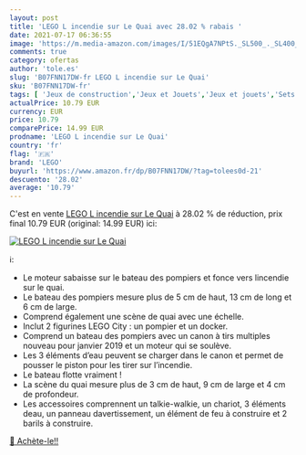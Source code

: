 ```yaml
---
layout: post
title: 'LEGO L incendie sur Le Quai avec 28.02 % rabais '
date: 2021-07-17 06:36:55
image: 'https://m.media-amazon.com/images/I/51EQgA7NPtS._SL500_._SL400_.jpg'
comments: true
category: ofertas
author: 'tole.es'
slug: 'B07FNN17DW-fr LEGO L incendie sur Le Quai'
sku: 'B07FNN17DW-fr'
tags: [ 'Jeux de construction','Jeux et Jouets','Jeux et jouets','Sets de jeux de construction','lego', ]
actualPrice: 10.79 EUR
currency: EUR
price: 10.79
comparePrice: 14.99 EUR
prodname: 'LEGO L incendie sur Le Quai'
country: 'fr'
flag: '🇫🇷'
brand: 'LEGO'
buyurl: 'https://www.amazon.fr/dp/B07FNN17DW/?tag=tolees0d-21'
descuento: '28.02'
average: '10.79'
---
```


C'est en vente [LEGO L incendie sur Le Quai](https://www.amazon.fr/dp/B07FNN17DW/?tag=tolees0d-21)  à  28.02 % de réduction, prix final  10.79 EUR (original: 14.99 EUR) ici:

[![LEGO L incendie sur Le Quai](https://m.media-amazon.com/images/I/51EQgA7NPtS._SL500_._SL400_.jpg)](https://www.amazon.fr/dp/B07FNN17DW/?tag=tolees0d-21)

ℹ️:

- Le moteur sabaisse sur le bateau des pompiers et fonce vers lincendie sur le quai.
- Le bateau des pompiers mesure plus de 5 cm de haut, 13 cm de long et 6 cm de large.
- Comprend également une scène de quai avec une échelle.
- Inclut 2 figurines LEGO City : un pompier et un docker.
- Comprend un bateau des pompiers avec un canon à tirs multiples nouveau pour janvier 2019 et un moteur qui se soulève.
- Les 3 éléments d’eau peuvent se charger dans le canon et permet de pousser le piston pour les tirer sur l’incendie.
- Le bateau flotte vraiment !
- La scène du quai mesure plus de 3 cm de haut, 9 cm de large et 4 cm de profondeur.
- Les accessoires comprennent un talkie-walkie, un chariot, 3 éléments deau, un panneau davertissement, un élément de feu à construire et 2 barils à construire.

[🛒 Achète-le!!](https://www.amazon.fr/dp/B07FNN17DW/?tag=tolees0d-21)
